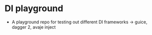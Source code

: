 # DI playground

- A playground repo for testing out different DI frameworks -> guice, dagger 2, avaje inject
